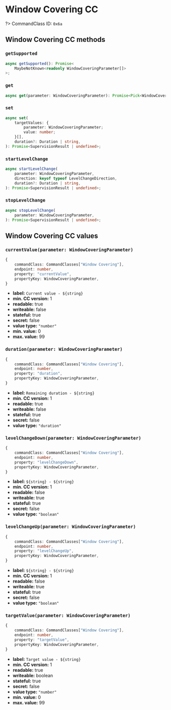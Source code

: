 # Window Covering CC

?> CommandClass ID: `0x6a`

## Window Covering CC methods

### `getSupported`

```ts
async getSupported(): Promise<
	MaybeNotKnown<readonly WindowCoveringParameter[]>
>;
```

### `get`

```ts
async get(parameter: WindowCoveringParameter): Promise<Pick<WindowCoveringCCReport, "currentValue" | "targetValue" | "duration"> | undefined>;
```

### `set`

```ts
async set(
	targetValues: {
		parameter: WindowCoveringParameter;
		value: number;
	}[],
	duration?: Duration | string,
): Promise<SupervisionResult | undefined>;
```

### `startLevelChange`

```ts
async startLevelChange(
	parameter: WindowCoveringParameter,
	direction: keyof typeof LevelChangeDirection,
	duration?: Duration | string,
): Promise<SupervisionResult | undefined>;
```

### `stopLevelChange`

```ts
async stopLevelChange(
	parameter: WindowCoveringParameter,
): Promise<SupervisionResult | undefined>;
```

## Window Covering CC values

### `currentValue(parameter: WindowCoveringParameter)`

```ts
{
	commandClass: CommandClasses["Window Covering"],
	endpoint: number,
	property: "currentValue",
	propertyKey: WindowCoveringParameter,
}
```

- **label:** `Current value - ${string}`
- **min. CC version:** 1
- **readable:** true
- **writeable:** false
- **stateful:** true
- **secret:** false
- **value type:** `"number"`
- **min. value:** 0
- **max. value:** 99

### `duration(parameter: WindowCoveringParameter)`

```ts
{
	commandClass: CommandClasses["Window Covering"],
	endpoint: number,
	property: "duration",
	propertyKey: WindowCoveringParameter,
}
```

- **label:** `Remaining duration - ${string}`
- **min. CC version:** 1
- **readable:** true
- **writeable:** false
- **stateful:** true
- **secret:** false
- **value type:** `"duration"`

### `levelChangeDown(parameter: WindowCoveringParameter)`

```ts
{
	commandClass: CommandClasses["Window Covering"],
	endpoint: number,
	property: "levelChangeDown",
	propertyKey: WindowCoveringParameter,
}
```

- **label:** `${string} - ${string}`
- **min. CC version:** 1
- **readable:** false
- **writeable:** true
- **stateful:** true
- **secret:** false
- **value type:** `"boolean"`

### `levelChangeUp(parameter: WindowCoveringParameter)`

```ts
{
	commandClass: CommandClasses["Window Covering"],
	endpoint: number,
	property: "levelChangeUp",
	propertyKey: WindowCoveringParameter,
}
```

- **label:** `${string} - ${string}`
- **min. CC version:** 1
- **readable:** false
- **writeable:** true
- **stateful:** true
- **secret:** false
- **value type:** `"boolean"`

### `targetValue(parameter: WindowCoveringParameter)`

```ts
{
	commandClass: CommandClasses["Window Covering"],
	endpoint: number,
	property: "targetValue",
	propertyKey: WindowCoveringParameter,
}
```

- **label:** `Target value - ${string}`
- **min. CC version:** 1
- **readable:** true
- **writeable:** boolean
- **stateful:** true
- **secret:** false
- **value type:** `"number"`
- **min. value:** 0
- **max. value:** 99
